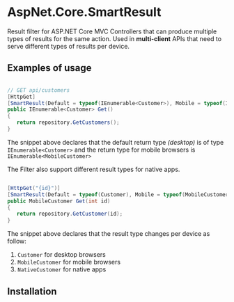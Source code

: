 # AspNet.Core.SmartResult

 Result filter for ASP.NET Core MVC Controllers that can produce multiple types of results for the same action. Used in **multi-client** APIs that need to serve different types of results per device.

 ## Examples of usage

 ```csharp
 
 // GET api/customers
[HttpGet]
[SmartResult(Default = typeof(IEnumerable<Customer>), Mobile = typeof(IEnumerable<MobileCustomer>))]
public IEnumerable<Customer> Get()
{
    return repository.GetCustomers();
}

 ```

The snippet above declares that the default return type *(desktop)* is of type `IEnumerable<Customer>` and the return type for mobile browsers is `IEnumerable<MobileCustomer>`

The Filter also support different result types for native apps.

 ```csharp

[HttpGet("{id}")]
[SmartResult(Default = typeof(Customer), Mobile = typeof(MobileCustomer), Native = typeof(NativeCustomer))]
public MobileCustomer Get(int id)
{
    return repository.GetCustomer(id);
}

```

The snippet above declares that the result type changes per device as follow:

1. `Customer` for desktop browsers
2. `MobileCustomer` for mobile browsers
3. `NativeCustomer` for native apps

## Installation
